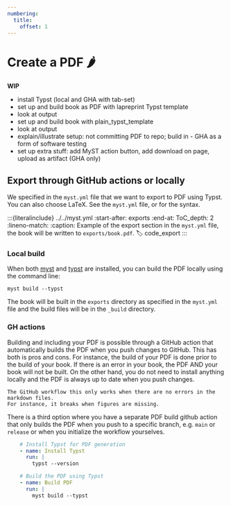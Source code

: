 ```yaml
---
numbering:
  title:
    offset: 1
---
```


# Create a PDF 🌶

**WIP**

- install Typst (local and GHA with tab-set)
- set up and build book as PDF with lapreprint Typst template
- look at output
- set up and build book with plain_typst_template
- look at output
- explain/illustrate setup: not committing PDF to repo; build in - GHA as a form of software testing
- set up extra stuff: add MyST action button, add download on page, upload as artifact (GHA only)




## Export through GitHub actions or locally

We specified in the `myst.yml` file that we want to export to PDF using Typst.
You can also choose LaTeX.
See the `myst.yml` file, or [](#code_export) for the syntax.

:::{literalinclude} ../../myst.yml
:start-after: exports
:end-at: ToC_depth: 2
:lineno-match:
:caption: Example of the export section in the `myst.yml` file, the book will be written to `exports/book.pdf`.
:label: code_export
:::


### Local build
When  both [myst](https://mystmd.org/guide/installing) and [typst](https://mystmd.org/guide/creating-pdf-documents#typst-install) are installed, you can build the PDF locally using the command line:

```console
myst build --typst
```

The book will be built in the `exports` directory as specified in the `myst.yml` file and the build files will be in the `_build` directory.


### GH actions
Building and including your PDF is possible through a GitHub action that automatically builds the PDF when you push changes to GitHub. This has both is pros and cons. For instance, the build of your PDF is done prior to the build of your book. If there is an error in your book, the PDF AND your book will not be built. On the other hand, you do not need to install anything locally and the PDF is always up to date when you push changes.

```{warning}
The GitHub workflow this only works when there are no errors in the markdown files.
For instance, it breaks when figures are missing.
```

There is a third option where you have a separate PDF build github action that only builds the PDF when you push to a specific branch, e.g. `main` or `release` or when you initialize the workflow yourselves.

```yaml
    # Install Typst for PDF generation
    - name: Install Typst
      run: |
        typst --version

    # Build the PDF using Typst
    - name: Build PDF
      run: |
        myst build --typst
```
